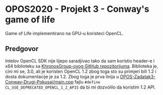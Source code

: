 # OPOS2020 - Projekt 3 - Conway's game of life
Game of Life implementirano na GPU-u koristeci OpenCL.
## Predgovor
Intelov OpenCL SDK nije lijepo saradjivao tako da sam koristio header-e i x64 biblioteku sa [KhronosGroup-ovog GitHub repozitorijuma](https://github.com/KhronosGroup/OpenCL-SDK). Biblioteka je, cini mi se, 3.0, ali je koristen OpenCL 1.2 zbog toga sto su primjeri bili 1.2 i dosta dokumentacije je za 1.2. Zbog toga je prva linija u [OPOS-Zadatak3-Conway-Drugi-Pokusaj/main.cpp](main.cpp) fajlu `#define CL_USE_DEPRECATED_OPENCL_1_2_APIS` da bi mi dozvolilo da koristim 1.2 API.